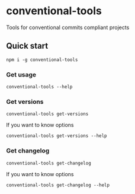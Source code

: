 # conventional-tools
Tools for conventional commits compliant projects

## Quick start
```
npm i -g conventional-tools
```

### Get usage
```
conventional-tools --help
```

### Get versions
```
conventional-tools get-versions
```
If you want to know options
```
conventional-tools get-versions --help
```
### Get changelog
```
conventional-tools get-changelog
```
If you want to know options
```
conventional-tools get-changelog --help
```
